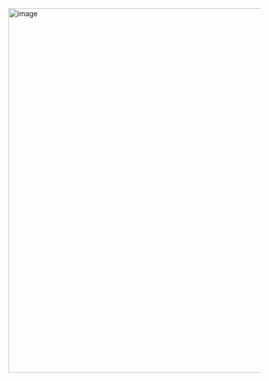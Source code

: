 <img width="1279" height="727" alt="image" src="https://github.com/user-attachments/assets/79e0bf4f-92cb-44f9-9256-e3bba606705d" />
